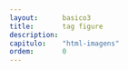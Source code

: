 ```yaml
---
layout:      basico3
title:       tag figure
description:
capitulo:    "html-imagens"
ordem:       0
---
```


